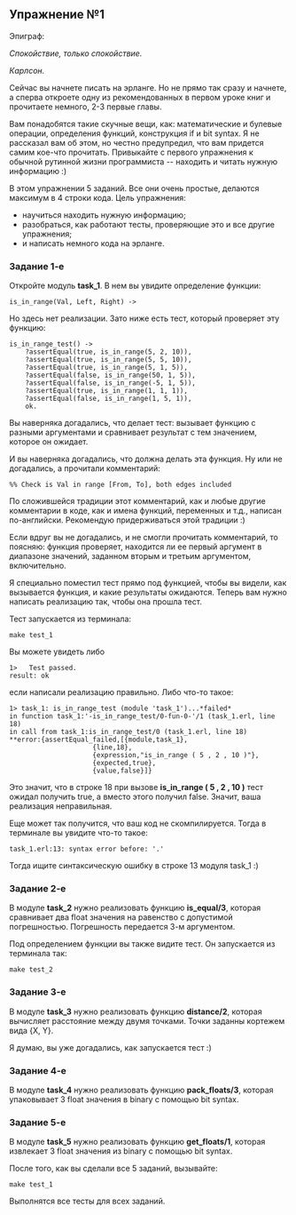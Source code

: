 ## Упражнение №1

Эпиграф:

*Спокойствие, только спокойствие.*

*Карлсон.*

Сейчас вы начнете писать на эрланге. Но не прямо так сразу и начнете,
а сперва откроете одну из рекомендованных в первом уроке книг и
прочитаете немного, 2-3 первые главы.

Вам понадобятся такие скучные вещи, как: математические и булевые
операции, определения функций, конструкция if и bit syntax.  Я не
рассказал вам об этом, но честно предупредил, что вам придется самим
кое-что прочитать. Привыкайте с первого упражнения к обычной рутинной
жизни программиста -- находить и читать нужную информацию :)

В этом упражнении 5 заданий. Все они очень простые, делаются максимум
в 4 строки кода.  Цель упражнения:

 - научиться находить нужную информацию;
 - разобраться, как работают тесты, проверяющие это и все другие упражнения;
 - и написать немного кода на эрланге.


### Задание 1-е

Откройте модуль **task_1**. В нем вы увидите определение функции:

```
is_in_range(Val, Left, Right) ->
```

Но здесь нет реализации. Зато ниже есть тест, который проверяет эту функцию:

```
is_in_range_test() ->
    ?assertEqual(true, is_in_range(5, 2, 10)),
    ?assertEqual(true, is_in_range(5, 5, 10)),
    ?assertEqual(true, is_in_range(5, 1, 5)),
    ?assertEqual(false, is_in_range(50, 1, 5)),
    ?assertEqual(false, is_in_range(-5, 1, 5)),
    ?assertEqual(true, is_in_range(1, 1, 1)),
    ?assertEqual(false, is_in_range(1, 5, 1)),
    ok.
```

Вы наверняка догадались, что делает тест: вызывает функцию с разными
аргументами и сравнивает результат с тем значением, которое он ожидает.

И вы наверняка догадались, что должна делать эта функция.
Ну или не догадались, а прочитали комментарий:

```
%% Check is Val in range [From, To], both edges included
```

По сложившейся традиции этот комментарий, как и любые другие
комментарии в коде, как и имена функций, переменных и т.д., написан
по-английски. Рекомендую придерживаться этой традиции :)

Если вдруг вы не догадались, и не смогли прочитать комментарий, то
поясняю: функция проверяет, находится ли ее первый аргумент в
диапазоне значений, заданном вторым и третьим аргументом,
включительно.

Я специально поместил тест прямо под функцией, чтобы вы видели,
как вызывается функция, и какие результаты ожидаются. Теперь вам
нужно написать реализацию так, чтобы она прошла тест.

Тест запускается из терминала:

```
make test_1
```

Вы можете увидеть либо

```
1>   Test passed.
result: ok
```

если написали реализацию правильно. Либо что-то такое:

```
1> task_1: is_in_range_test (module 'task_1')...*failed*
in function task_1:'-is_in_range_test/0-fun-0-'/1 (task_1.erl, line 18)
in call from task_1:is_in_range_test/0 (task_1.erl, line 18)
**error:{assertEqual_failed,[{module,task_1},
                     {line,18},
                     {expression,"is_in_range ( 5 , 2 , 10 )"},
                     {expected,true},
                     {value,false}]}
```

Это значит, что в строке 18 при вызове **is_in_range ( 5 , 2 , 10 )**
тест ожидал получить true, а вместо этого получил false.
Значит, ваша реализация неправильная.

Еще может так получится, что ваш код не скомпилируется. Тогда в терминале
вы увидите что-то такое:

```
task_1.erl:13: syntax error before: '.'
```

Тогда ищите синтаксическую ошибку в строке 13 модуля task_1 :)


### Задание 2-е

В модуле **task_2** нужно реализовать функцию **is_equal/3**, которая
сравнивает два float значения на равенство с допустимой
погрешностью. Погрешность передается 3-м аргументом.

Под определением функции вы также видите тест.
Он запускается из терминала так:

```
make test_2
```


### Задание 3-е

В модуле **task_3** нужно реализовать функцию **distance/2**,
которая вычисляет расстояние между двумя точками.
Точки заданны кортежем вида {X, Y}.

Я думаю, вы уже догадались, как запускается тест :)


### Задание 4-е

В модуле **task_4** нужно реализовать функцию **pack_floats/3**,
которая упаковывает 3 float значения в binary с помощью bit syntax.


### Задание 5-е

В модуле **task_5** нужно реализовать функцию **get_floats/1**,
которая извлекает 3 float значения из binary с помощью bit syntax.


После того, как вы сделали все 5 заданий, вызывайте:
```
make test_1
```
Выполнятся все тесты для всех заданий.
